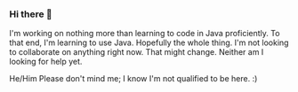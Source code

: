 ### Hi there 👋

I'm working on nothing more than learning to code in Java proficiently.
To that end, I'm learning to use Java. Hopefully the whole thing.
I'm not looking to collaborate on anything right now. That might change.
Neither am I looking for help yet.

He/Him
Please don't mind me; I know I'm not qualified to be here. :)
